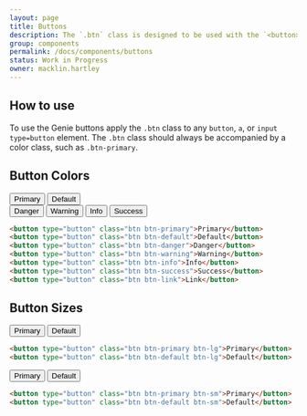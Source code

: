 ```yaml
---
layout: page
title: Buttons
description: The `.btn` class is designed to be used with the `<button>` element. However, you can also use these classes on `<a>` or `<input>` elements (though some browsers may apply a slightly different rendering).
group: components
permalink: /docs/components/buttons
status: Work in Progress
owner: macklin.hartley
---
```


## How to use

To use the Genie buttons apply the `.btn` class to any `button`, `a`, or `input type=button` element. The `.btn` class should always be accompanied by a color class, such as `.btn-primary`.

## Button Colors

<button type="button" class="mr-3 mb-3 btn btn-primary">Primary</button>
<button type="button" class="mr-3 mb-3 btn btn-default">Default</button>
<br/>
<button type="button" class="mr-3 mb-3 btn btn-danger">Danger</button>
<button type="button" class="mr-3 mb-3 btn btn-warning">Warning</button>
<button type="button" class="mr-3 mb-3 btn btn-info">Info</button>
<button type="button" class="mr-3 mb-3 btn btn-success">Success</button>

```html
<button type="button" class="btn btn-primary">Primary</button>
<button type="button" class="btn btn-default">Default</button>
<button type="button" class="btn btn-danger">Danger</button>
<button type="button" class="btn btn-warning">Warning</button>
<button type="button" class="btn btn-info">Info</button>
<button type="button" class="btn btn-success">Success</button>
<button type="button" class="btn btn-link">Link</button>
```

## Button Sizes

<button type="button" class="mr-3 mb-3 btn btn-primary btn-lg">Primary</button>
<button type="button" class="mr-3 mb-3 btn btn-default btn-lg">Default</button>

```html
<button type="button" class="btn btn-primary btn-lg">Primary</button>
<button type="button" class="btn btn-default btn-lg">Default</button>
```

<button type="button" class="mr-3 mb-3 btn btn-primary btn-sm">Primary</button>
<button type="button" class="mr-3 mb-3 btn btn-default btn-sm">Default</button>

```html
<button type="button" class="btn btn-primary btn-sm">Primary</button>
<button type="button" class="btn btn-default btn-sm">Default</button>
```
